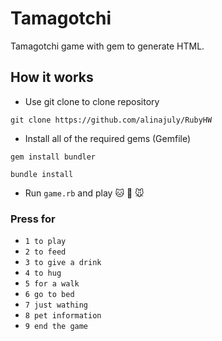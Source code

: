 # Tamagotchi

Tamagotchi game with gem to generate HTML.

## How it works

* Use git clone to clone repository 

`git clone https://github.com/alinajuly/RubyHW`

* Install all of the required gems (Gemfile)

`gem install bundler`

`bundle install`

* Run `game.rb` and play :cat: :dog: :mouse:

### Press for

* `1 to play`
* `2 to feed`
* `3 to give a drink`
* `4 to hug`
* `5 for a walk`
* `6 go to bed`
* `7 just wathing`
* `8 pet information`
* `9 end the game`